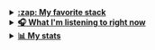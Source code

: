 <details>
<summary><u><b>:zap: My favorite stack</b></u></summary><br>
    <img alt="Java" src="https://img.shields.io/badge/java-%23ED8B00.svg?style=for-the-badge&logo=java&logoColor=white"/>
    <img alt="Spring" src="https://img.shields.io/badge/spring-%236DB33F.svg?style=for-the-badge&logo=spring&logoColor=white"/>
    <img alt="TypeScript" src="https://img.shields.io/badge/typescript-%23007ACC.svg?style=for-the-badge&logo=typescript&logoColor=white"/>
    <img alt="Angular" src="https://img.shields.io/badge/angular-%23DD0031.svg?style=for-the-badge&logo=angular&logoColor=white"/>
    <img alt="SASS" src="https://img.shields.io/badge/SASS-hotpink.svg?style=for-the-badge&logo=SASS&logoColor=white"/>
    <img alt="Dart" src="https://img.shields.io/badge/dart-%230175C2.svg?style=for-the-badge&logo=dart&logoColor=white"/>
    <img alt="Flutter" src="https://img.shields.io/badge/Flutter-%2302569B.svg?style=for-the-badge&logo=Flutter&logoColor=white" />
    <img alt="Docker" src="https://img.shields.io/badge/docker-%230db7ed.svg?style=for-the-badge&logo=docker&logoColor=white"/>
</a>
</details>

<details>
<summary><u><b> 🎧 What I'm listening to right now </u></b></summary>

[![spotify-github-profile](https://spotify-github-profile.vercel.app/api/view?uid=trbzp07bb9t6mcyp1nfqc7y1b&cover_image=true&theme=default&bar_color=53b14f&bar_color_cover=true)](https://spotify-github-profile.vercel.app/api/view?uid=trbzp07bb9t6mcyp1nfqc7y1b&redirect=true)
  
</details>

<details>
<summary><u><b> 📊 My stats </u></b></summary>
  
![Metrics](https://metrics.lecoq.io/PolandBOX?template=classic&base.metadata=0&isocalendar=1&languages=1&introduction=1&lines=1&achievements=1&isocalendar.duration=half-year&languages.ignored=php&languages.limit=8&languages.sections=most-used&languages.colors=github&languages.threshold=0%25&languages.indepth=false&languages.recent.load=300&languages.recent.days=14&introduction.title=true&achievements.threshold=C&achievements.secrets=true&achievements.limit=0&config.timezone=Europe%2FWarsaw)
  
</details>
